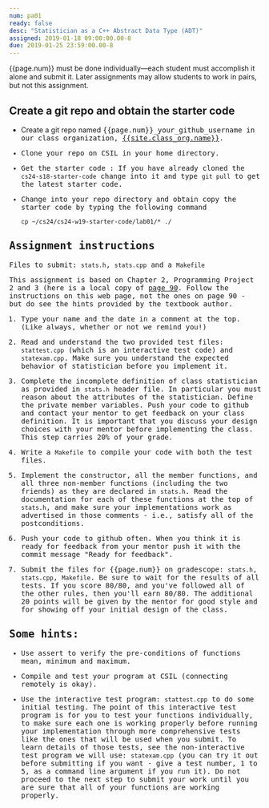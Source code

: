 ```yaml
---
num: pa01
ready: false
desc: "Statistician as a C++ Abstract Data Type (ADT)"
assigned: 2019-01-18 09:00:00.00-8
due: 2019-01-25 23:59:00.00-8
---
```


<div markdown="1">

{{page.num}} must be done individually&mdash;each student must accomplish it
alone and submit it. Later assignments may allow students to work in
pairs, but not this assignment.

## Create a git repo and obtain the starter code

* Create a git repo named <tt>{{page.num}}_your_github_username<tt> in our class organization, [{{site.class_org.name}}]({{site.class_org.url}}).

* Clone your repo on CSIL in your home directory.

* Get the starter code : If you have already cloned the `cs24-s18-starter-code`
change into it and type `git pull` to get the latest starter code.

* Change into your repo directory and obtain copy the starter code by
   typing the following command
   ```
   cp ~/cs24/cs24-w19-starter-code/lab01/* ./

   ```

## Assignment instructions

Files to submit: `stats.h`, `stats.cpp` and a `Makefile`

This assignment is based on Chapter 2, Programming Project 2 and 3
(here is a local copy of [page 90](Page-90.pdf). Follow the instructions on this web page, not the
ones on page 90 - but do see the hints provided by the textbook
author.

1. Type your name and the date in a comment at the top.(Like always, whether or not we remind you!)

2. Read and understand the two provided test files: `stattest.cpp`
   (which is an interactive test code) and `statexam.cpp`. Make sure you
   understand the expected behavior of statistician before you
   implement it.

3. Complete the incomplete definition of class statistician as
   provided in `stats.h` header file. In particular you must reason
   about the attributes of the statistician. Define the private member
   variables. Push your code to github and contact your mentor to get
   feedback on your class definition. It is important that you discuss
   your design choices with your mentor before implementing the
   class. This step carries 20% of your grade.

4. Write a `Makefile` to compile your code with both the test files. 

5. Implement the constructor, all the member functions, and all three
   non-member functions (including the two friends) as they are
   declared in `stats.h`. Read the documentation for each of these
   functions at the top of `stats.h`, and make sure your implementations
   work as advertised in those comments - i.e., satisfy all of the
   postconditions.

6. Push your code to github often. When you think it is ready for
   feedback from your mentor push it with the commit message "Ready
   for feedback".

7. Submit the files for {{page.num}} on gradescope: `stats.h`, `stats.cpp`,
   `Makefile`. Be sure to wait for the results of all tests. If you
   score 80/80, and you've followed all of the other rules, then
   you'll earn 80/80. The additional 20 points will be given by the
   mentor for good style and for showing off your initial design of
   the class.


## Some hints:

* Use assert to verify the pre-conditions of functions mean, minimum and maximum.

* Compile and test your program at CSIL (connecting remotely is okay).

* Use the interactive test program: `stattest.cpp` to do some initial
   testing. The point of this interactive test program is for you to
   test your functions individually, to make sure each one is working
   properly before running your implementation through more
   comprehensive tests like the ones that will be used when you
   submit. To learn details of those tests, see the non-interactive
   test program we will use: `statexam.cpp` (you can try it out before
   submitting if you want - give a test number, 1 to 5, as a command
   line argument if you run it). Do not proceed to the next step to
   submit your work until you are sure that all of your functions are
   working properly.



